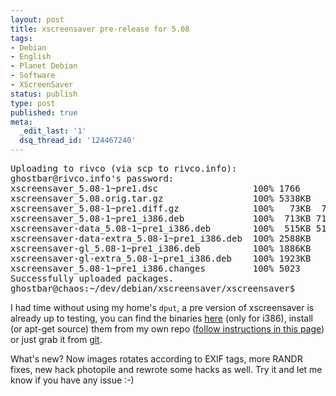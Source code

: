 ```yaml
---
layout: post
title: xscreensaver pre-release for 5.08
tags:
- Debian
- English
- Planet Debian
- Software
- XScreenSaver
status: publish
type: post
published: true
meta:
  _edit_last: '1'
  dsq_thread_id: '124467240'
---
```

<pre>
Uploading to rivco (via scp to rivco.info):
ghostbar@rivco.info's password: 
xscreensaver_5.08-1~pre1.dsc                  100% 1766     1.7KB/s   00:00    
xscreensaver_5.08.orig.tar.gz                 100% 5338KB   1.7MB/s   00:03    
xscreensaver_5.08-1~pre1.diff.gz              100%   73KB  73.4KB/s   00:00    
xscreensaver_5.08-1~pre1_i386.deb             100%  713KB 712.7KB/s   00:00    
xscreensaver-data_5.08-1~pre1_i386.deb        100%  515KB 514.9KB/s   00:00    
xscreensaver-data-extra_5.08-1~pre1_i386.deb  100% 2588KB   2.5MB/s   00:01    
xscreensaver-gl_5.08-1~pre1_i386.deb          100% 1886KB   1.8MB/s   00:00    
xscreensaver-gl-extra_5.08-1~pre1_i386.deb    100% 1923KB   1.9MB/s   00:00    
xscreensaver_5.08-1~pre1_i386.changes         100% 5023     4.9KB/s   00:00    
Successfully uploaded packages.
ghostbar@chaos:~/dev/debian/xscreensaver/xscreensaver$ </pre>

I had time without using my home's <code>dput</code>, a pre version of xscreensaver is already up to testing, you can find the binaries <a href="http://debian.rivco.info/xscreensaver/5.08-1~pre1/">here</a> (only for i386), install (or apt-get source) them from my own repo (<a href="http://wiki.debian.org/JoseLuisRivas">follow instructions in this page</a>) or just grab it from <a href="http://git.debian.org/?p=collab-maint/xscreensaver.git">git</a>.

What's new? Now images rotates according to EXIF tags, more RANDR fixes, new hack photopile and rewrote some hacks as well. Try it and let me know if you have any issue :-)
